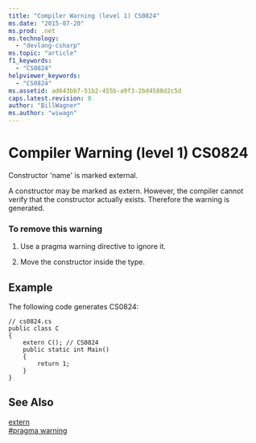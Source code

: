 ```yaml
---
title: "Compiler Warning (level 1) CS0824"
ms.date: "2015-07-20"
ms.prod: .net
ms.technology: 
  - "devlang-csharp"
ms.topic: "article"
f1_keywords: 
  - "CS0824"
helpviewer_keywords: 
  - "CS0824"
ms.assetid: ad643bb7-51b2-455b-a9f3-2bd4588d2c5d
caps.latest.revision: 8
author: "BillWagner"
ms.author: "wiwagn"
---
```

# Compiler Warning (level 1) CS0824
Constructor 'name' is marked external.  
  
 A constructor may be marked as extern. However, the compiler cannot verify that the constructor actually exists. Therefore the warning is generated.  
  
### To remove this warning  
  
1.  Use a pragma warning directive to ignore it.  
  
2.  Move the constructor inside the type.  
  
## Example  
 The following code generates CS0824:  
  
```  
// cs0824.cs  
public class C  
{  
    extern C(); // CS0824  
    public static int Main()  
    {  
        return 1;  
    }  
}  
```  
  
## See Also  
 [extern](../../csharp/language-reference/keywords/extern.md)   
 [#pragma warning](../../csharp/language-reference/preprocessor-directives/preprocessor-pragma-warning.md)
